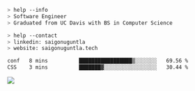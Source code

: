 ```bash
> help --info
> Software Engineer
> Graduated from UC Davis with BS in Computer Science
```

```bash
> help --contact
> linkedin: saigonuguntla
> website: saigonuguntla.tech
```

<!--START_SECTION:waka-->

```txt
conf   8 mins          █████████████████▒░░░░░░░   69.56 %
CSS    3 mins          ███████▓░░░░░░░░░░░░░░░░░   30.44 %
```

<!--END_SECTION:waka-->

![](https://komarev.com/ghpvc/?username=saigonu&color=6A8AFF)
